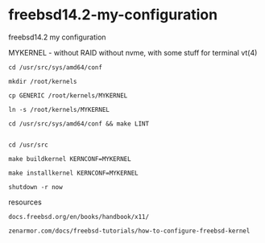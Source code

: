 # freebsd14.2-my-configuration
freebsd14.2 my configuration

MYKERNEL - without RAID without nvme, with some stuff for terminal vt(4)



```
cd /usr/src/sys/amd64/conf

mkdir /root/kernels

cp GENERIC /root/kernels/MYKERNEL

ln -s /root/kernels/MYKERNEL

cd /usr/src/sys/amd64/conf && make LINT


cd /usr/src

make buildkernel KERNCONF=MYKERNEL

make installkernel KERNCONF=MYKERNEL

shutdown -r now
```




resources

```docs.freebsd.org/en/books/handbook/x11/```

```zenarmor.com/docs/freebsd-tutorials/how-to-configure-freebsd-kernel```
